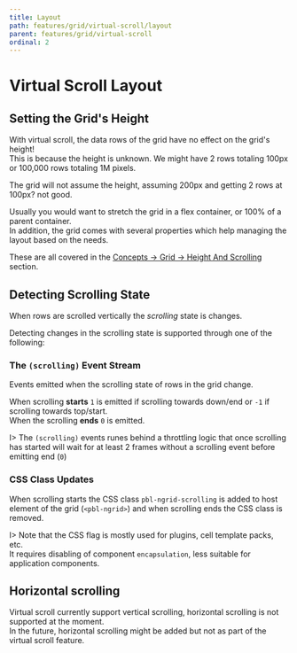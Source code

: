 ```yaml
---
title: Layout
path: features/grid/virtual-scroll/layout
parent: features/grid/virtual-scroll
ordinal: 2
---
```

# Virtual Scroll Layout

## Setting the Grid's Height

With virtual scroll, the data rows of the grid have no effect on the grid's height!  
This is because the height is unknown. We might have 2 rows totaling 100px or 100,000 rows totaling 1M pixels.  

The grid will not assume the height, assuming 200px and getting 2 rows at 100px? not good.

Usually you would want to stretch the grid in a flex container, or 100% of a parent container.  
In addition, the grid comes with several properties which help managing the layout based on the needs.

These are all covered in the [Concepts -> Grid -> Height And Scrolling](../../../../concepts/grid/height-and-scrolling) section.

## Detecting Scrolling State

When rows are scrolled vertically the *scrolling* state is changes.  

Detecting changes in the scrolling state is supported through one of the following:

### The `(scrolling)` Event Stream

Events emitted when the scrolling state of rows in the grid change.

When scrolling **starts** `1` is emitted if scrolling towards down/end or `-1` if scrolling towards top/start.  
When the scrolling **ends** `0` is emitted.

I> The `(scrolling)` events runes behind a throttling logic that once scrolling has started will wait for at least 2 frames without a scrolling event before emitting end (`0`)

### CSS Class Updates

When scrolling starts the CSS class `pbl-ngrid-scrolling` is added to host element of the grid (`<pbl-ngrid>`) and when scrolling ends the CSS class is removed.

I> Note that the CSS flag is mostly used for plugins, cell template packs, etc.  
It requires disabling of component `encapsulation`, less suitable for application components.

<div pbl-example-view="pbl-scrolling-state-example"></div>

## Horizontal scrolling

Virtual scroll currently support vertical scrolling, horizontal scrolling is not supported at the moment.  
In the future, horizontal scrolling might be added but not as part of the virtual scroll feature.  
